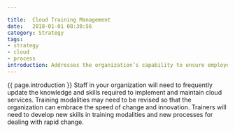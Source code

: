 ```yaml
---

title:  Cloud Training Management
date:   2018-01-01 08:30:56
category: Strategy
tags:
- strategy
- cloud
- process
introduction: Addresses the organization’s capability to ensure employees have the knowledge and skills necessary to perform their roles and comply with organizational policies and requirements.
---
```


{{ page.introduction }}
Staff in your organization will need to frequently update the knowledge and
skills required to implement and maintain cloud services. Training modalities
may need to be revised so that the organization can embrace the speed of 
change and innovation. Trainers will need to develop new skills in training
modalities and new processes for dealing with rapid change.